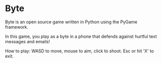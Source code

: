 # Byte

Byte is an open source game written in Python using the PyGame framework.

In this game, you play as a byte in a phone that defends against hurtful text messages and emails!

How to play: WASD to move, mouse to aim, click to shoot. Esc or hit 'X' to exit.